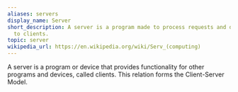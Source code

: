 ```yaml
---
aliases: servers
display_name: Server
short_description: A server is a program made to process requests and deliver data
  to clients.
topic: server
wikipedia_url: https://en.wikipedia.org/wiki/Serv_(computing)
---
```

A server is a program or device that provides functionality for other programs and devices, called clients. This relation forms the Client-Server Model.
